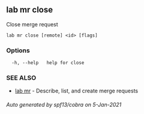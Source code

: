 ## lab mr close

Close merge request

```
lab mr close [remote] <id> [flags]
```

### Options

```
  -h, --help   help for close
```

### SEE ALSO

* [lab mr](lab_mr.md)	 - Describe, list, and create merge requests

###### Auto generated by spf13/cobra on 5-Jan-2021
